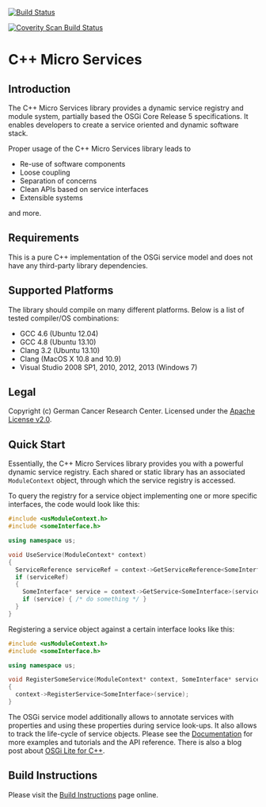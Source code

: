 [![Build Status](https://secure.travis-ci.org/saschazelzer/CppMicroServices.png)](http://travis-ci.org/saschazelzer/CppMicroServices)

[![Coverity Scan Build Status](https://scan.coverity.com/projects/1329/badge.svg)](https://scan.coverity.com/projects/1329)

C++ Micro Services
==================

Introduction
------------

The C++ Micro Services library provides a dynamic service registry and module system,
partially based the OSGi Core Release 5 specifications. It enables developers to create
a service oriented and dynamic software stack.

Proper usage of the C++ Micro Services library leads to

  - Re-use of software components
  - Loose coupling
  - Separation of concerns
  - Clean APIs based on service interfaces
  - Extensible systems

and more.

Requirements
------------

This is a pure C++ implementation of the OSGi service model and does not have any third-party
library dependencies.

Supported Platforms
-------------------

The library should compile on many different platforms. Below is a list of tested compiler/OS combinations:

  - GCC 4.6 (Ubuntu 12.04)
  - GCC 4.8 (Ubuntu 13.10)
  - Clang 3.2 (Ubuntu 13.10)
  - Clang (MacOS X 10.8 and 10.9)
  - Visual Studio 2008 SP1, 2010, 2012, 2013 (Windows 7)

Legal
-----

Copyright (c) German Cancer Research Center. Licensed under the [Apache License v2.0][apache_license].

Quick Start
-----------

Essentially, the C++ Micro Services library provides you with a powerful dynamic service registry.
Each shared or static library has an associated `ModuleContext` object, through which the service
registry is accessed.

To query the registry for a service object implementing one or more specific interfaces, the code
would look like this:

```cpp
#include <usModuleContext.h>
#include <someInterface.h>

using namespace us;

void UseService(ModuleContext* context)
{
  ServiceReference serviceRef = context->GetServiceReference<SomeInterface>();
  if (serviceRef)
  {
    SomeInterface* service = context->GetService<SomeInterface>(serviceRef);
    if (service) { /* do something */ }
  }
}
```

Registering a service object against a certain interface looks like this:

```cpp
#include <usModuleContext.h>
#include <someInterface.h>

using namespace us;

void RegisterSomeService(ModuleContext* context, SomeInterface* service)
{
  context->RegisterService<SomeInterface>(service);
}
```

The OSGi service model additionally allows to annotate services with properties and using these
properties during service look-ups. It also allows to track the life-cycle of service objects.
Please see the [Documentation](http://cppmicroservices.org/doc_latest/index.html) for more
examples and tutorials and the API reference. There is also a blog post about
[OSGi Lite for C++](http://blog.cppmicroservices.org/2012/04/15/osgi-lite-for-c++).

Build Instructions
------------------

Please visit the [Build Instructions][bi_master] page online.

[bi_master]: http://cppmicroservices.org/doc_latest/BuildInstructions.html
[apache_license]: http://www.apache.org/licenses/LICENSE-2.0

